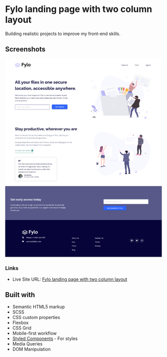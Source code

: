 # Fylo landing page with two column layout

Building realistic projects to improve my front-end skills.

## Screenshots

![](screenshots/ss-desktop.png)

### Links

- Live Site URL: [Fylo landing page with two column layout](https://fylo-land1ng-page.netlify.app/)

## Built with

- Semantic HTML5 markup
- SCSS
- CSS custom properties
- Flexbox
- CSS Grid
- Mobile-first workflow
- [Styled Components](https://styled-components.com/) - For styles
- Media Queries
- DOM Manipulation
